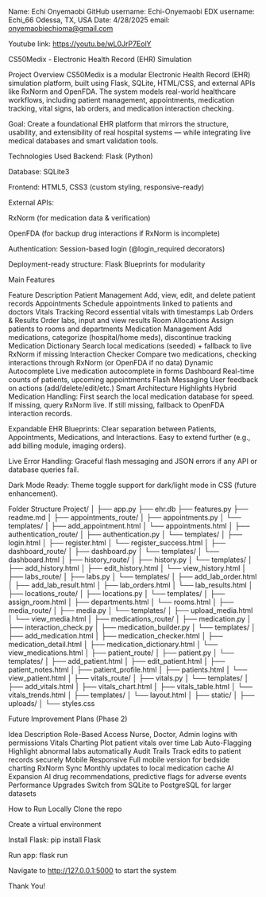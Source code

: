 Name: Echi Onyemaobi
GitHub username: Echi-Onyemaobi
EDX username: Echi_66
Odessa, TX, USA
Date: 4/28/2025
email: onyemaobiechioma@gmail.com

Youtube link: https://youtu.be/wL0JrP7EolY

CS50Medix - Electronic Health Record (EHR) Simulation


Project Overview
CS50Medix is a modular Electronic Health Record (EHR) simulation platform, built using Flask, SQLite, HTML/CSS, and external APIs like RxNorm and OpenFDA.
The system models real-world healthcare workflows, including patient management, appointments, medication tracking, vital signs, lab orders, and medication interaction checking.

Goal:
Create a foundational EHR platform that mirrors the structure, usability, and extensibility of real hospital systems — while integrating live medical databases and smart validation tools.


Technologies Used
Backend: Flask (Python)

Database: SQLite3

Frontend: HTML5, CSS3 (custom styling, responsive-ready)

External APIs:

RxNorm (for medication data & verification)

OpenFDA (for backup drug interactions if RxNorm is incomplete)

Authentication: Session-based login (@login_required decorators)

Deployment-ready structure: Flask Blueprints for modularity


Main Features

Feature	Description
        Patient Management	Add, view, edit, and delete patient records
        Appointments	Schedule appointments linked to patients and doctors
        Vitals Tracking	Record essential vitals with timestamps
        Lab Orders & Results	Order labs, input and view results
        Room Allocations	Assign patients to rooms and departments
        Medication Management	Add medications, categorize (hospital/home meds), discontinue tracking
        Medication Dictionary	Search local medications (seeded) + fallback to live RxNorm if missing
        Interaction Checker	Compare two medications, checking interactions through RxNorm (or OpenFDA if no data)
        Dynamic Autocomplete	Live medication autocomplete in forms
        Dashboard	Real-time counts of patients, upcoming appointments
        Flash Messaging	User feedback on actions (add/delete/edit/etc.)
Smart Architecture Highlights
Hybrid Medication Handling:
First search the local medication database for speed. If missing, query RxNorm live. If still missing, fallback to OpenFDA interaction records.

Expandable EHR Blueprints:
Clear separation between Patients, Appointments, Medications, and Interactions. Easy to extend further (e.g., add billing module, imaging orders).

Live Error Handling:
Graceful flash messaging and JSON errors if any API or database queries fail.

Dark Mode Ready:
Theme toggle support for dark/light mode in CSS (future enhancement).

Folder Structure
Project/
│
├── app.py
├── ehr.db
├── features.py
├── readme.md
│
├── appointments_route/
│   ├── appointments.py
│   └── templates/
│       ├── add_appointment.html
│       └── appointments.html
│
├── authentication_route/
│   ├── authentication.py
│   └── templates/
│       ├── login.html
│       ├── register.html
│       └── register_success.html
│
├── dashboard_route/
│   ├── dashboard.py
│   └── templates/
│       └── dashboard.html
│
├── history_route/
│   ├── history.py
│   └── templates/
│       ├── add_history.html
│       ├── edit_history.html
│       └── view_history.html
│
├── labs_route/
│   ├── labs.py
│   └── templates/
│       ├── add_lab_order.html
│       ├── add_lab_result.html
│       ├── lab_orders.html
│       └── lab_results.html
│
├── locations_route/
│   ├── locations.py
│   └── templates/
│       ├── assign_room.html
│       ├── departments.html
│       └── rooms.html
│
├── media_route/
│   ├── media.py
│   └── templates/
│       ├── upload_media.html
│       └── view_media.html
│
├── medications_route/
│   ├── medication.py
│   ├── interaction_check.py
│   ├── medication_builder.py
│   └── templates/
│       ├── add_medication.html
│       ├── medication_checker.html
│       ├── medication_detail.html
│       ├── medication_dictionary.html
│       └── view_medications.html
│
├── patient_route/
│   ├── patient.py
│   └── templates/
│       ├── add_patient.html
│       ├── edit_patient.html
│       ├── patient_notes.html
│       ├── patient_profile.html
│       ├── patients.html
│       └── view_patient.html
│
├── vitals_route/
│   ├── vitals.py
│   └── templates/
│       ├── add_vitals.html
│       ├── vitals_chart.html
│       ├── vitals_table.html
│       └── vitals_trends.html
│
├── templates/
│   └── layout.html
│
├── static/
│   ├── uploads/
│   └── styles.css

Future Improvement Plans (Phase 2)

Idea	Description
Role-Based Access	Nurse, Doctor, Admin logins with permissions
Vitals Charting	Plot patient vitals over time
Lab Auto-Flagging	Highlight abnormal labs automatically
Audit Trails	Track edits to patient records securely
Mobile Responsive	Full mobile version for bedside charting
RxNorm Sync	Monthly updates to local medication cache
AI Expansion	AI drug recommendations, predictive flags for adverse events
Performance Upgrades	Switch from SQLite to PostgreSQL for larger datasets

How to Run Locally
Clone the repo

Create a virtual environment

Install Flask: pip install Flask

Run app: flask run

Navigate to http://127.0.0.1:5000 to start the system

Thank You!

